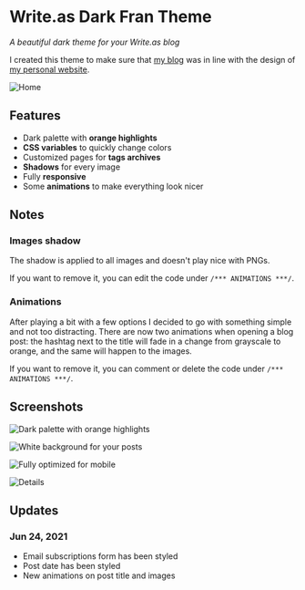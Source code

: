 # Write.as Dark Fran Theme

*A beautiful dark theme for your Write.as blog*

I created this theme to make sure that [my blog](https://blog.iamfran.com) was in line with the design of [my personal website](https://iamfran.com).

![Home](https://i.snap.as/xZuovPhQ.jpg)

## Features

* Dark palette with **orange highlights**
* **CSS variables** to quickly change colors
* Customized pages for **tags archives**
* **Shadows** for every image
* Fully **responsive**
* Some **animations** to make everything look nicer

## Notes

### Images shadow

The shadow is applied to all images and doesn't play nice with PNGs.

If you want to remove it, you can edit the code under `/*** ANIMATIONS ***/`.

### Animations

After playing a bit with a few options I decided to go with something simple and not too distracting.
There are now two animations when opening a blog post: the hashtag next to the title will fade in a change from grayscale to orange, and the same will happen to the images.

If you want to remove it, you can comment or delete the code under `/*** ANIMATIONS ***/`.

## Screenshots

![Dark palette with orange highlights](https://i.snap.as/iBpD9Sya.jpg)

![White background for your posts](https://i.snap.as/rZb34itU.jpg)

![Fully optimized for mobile](https://i.snap.as/8fdJwadK.jpg)

![Details](https://i.snap.as/W4chEIkj.jpg)

## Updates

### Jun 24, 2021

* Email subscriptions form has been styled
* Post date has been styled
* New animations on post title and images